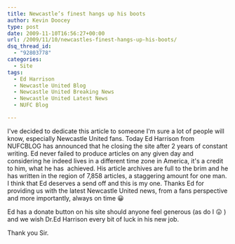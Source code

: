 ```yaml
---
title: Newcastle’s finest hangs up his boots
author: Kevin Doocey
type: post
date: 2009-11-10T16:56:27+00:00
url: /2009/11/10/newcastles-finest-hangs-up-his-boots/
dsq_thread_id:
  - "92803778"
categories:
  - Site
tags:
  - Ed Harrison
  - Newcastle United Blog
  - Newcastle United Breaking News
  - Newcastle United Latest News
  - NUFC Blog

---
```

I've decided to dedicate this article to someone I'm sure a lot of people will know, especially Newcastle United fans. Today Ed Harrison from NUFCBLOG has announced that he closing the site after 2 years of constant writing. Ed never failed to produce articles on any given day and considering he indeed lives in a different time zone in America, it's a credit to him, what he has  achieved. His article archives are full to the brim and he has written in the region of 7,858 articles, a staggering amount for one man. I think that Ed deserves a send off and this is my one. Thanks Ed for providing us with the latest Newcastle United news, from a fans perspective and more importantly, always on time 😀

Ed has a donate button on his site should anyone feel generous (as do I 😛 ) and we wish Dr.Ed Harrison every bit of luck in his new job.

Thank you Sir.

